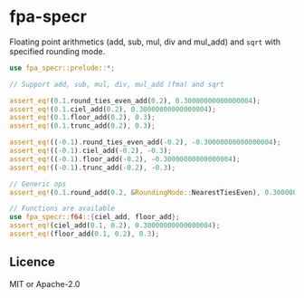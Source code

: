 # fpa-specr

Floating point arithmetics (add, sub, mul, div and mul_add) and `sqrt`
with specified rounding mode.

```rust
use fpa_specr::prelude::*;

// Support add, sub, mul, div, mul_add (fma) and sqrt

assert_eq!(0.1.round_ties_even_add(0.2), 0.30000000000000004);
assert_eq!(0.1.ciel_add(0.2), 0.30000000000000004);
assert_eq!(0.1.floor_add(0.2), 0.3);
assert_eq!(0.1.trunc_add(0.2), 0.3);

assert_eq!((-0.1).round_ties_even_add(-0.2), -0.30000000000000004);
assert_eq!((-0.1).ciel_add(-0.2), -0.3);
assert_eq!((-0.1).floor_add(-0.2), -0.30000000000000004);
assert_eq!((-0.1).trunc_add(-0.2), -0.3);

// Generic ops
assert_eq!(0.1.round_add(0.2, &RoundingMode::NearestTiesEven), 0.30000000000000004);

// Functions are available
use fpa_specr::f64::{ciel_add, floor_add};
assert_eq!(ciel_add(0.1, 0.2), 0.30000000000000004);
assert_eq!(floor_add(0.1, 0.2), 0.3);
```

## Licence

MIT or Apache-2.0
